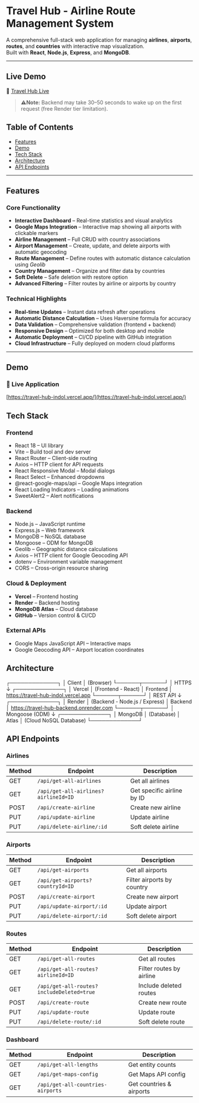 #  Travel Hub - Airline Route Management System

A comprehensive full-stack web application for managing **airlines**, **airports**, **routes**, and **countries** with interactive map visualization.  
Built with **React**, **Node.js**, **Express**, and **MongoDB**.

---

##  Live Demo
🔗 [Travel Hub Live](https://travel-hub-indol.vercel.app/)

> ⚠️**Note:** Backend may take 30–50 seconds to wake up on the first request (free Render tier limitation).


##  Table of Contents
- [Features](#-features)
- [Demo](#-demo)
- [Tech Stack](#️-tech-stack)
- [Architecture](#️-architecture)
- [API Endpoints](#-api-endpoints)

---

## Features

###  Core Functionality
- **Interactive Dashboard** – Real-time statistics and visual analytics  
- **Google Maps Integration** – Interactive map showing all airports with clickable markers  
- **Airline Management** – Full CRUD with country associations  
- **Airport Management** – Create, update, and delete airports with automatic geocoding  
- **Route Management** – Define routes with automatic distance calculation using *Geolib*  
- **Country Management** – Organize and filter data by countries  
- **Soft Delete** – Safe deletion with restore option  
- **Advanced Filtering** – Filter routes by airline or airports by country  

###  Technical Highlights
- **Real-time Updates** – Instant data refresh after operations  
- **Automatic Distance Calculation** – Uses Haversine formula for accuracy  
- **Data Validation** – Comprehensive validation (frontend + backend)  
- **Responsive Design** – Optimized for both desktop and mobile  
- **Automatic Deployment** – CI/CD pipeline with GitHub integration  
- **Cloud Infrastructure** – Fully deployed on modern cloud platforms  

---

##  Demo

### 🔗 Live Application
[https://travel-hub-indol.vercel.app/](https://travel-hub-indol.vercel.app/)


## Tech Stack

###  Frontend
- React 18 – UI library  
- Vite – Build tool and dev server  
- React Router – Client-side routing  
- Axios – HTTP client for API requests  
- React Responsive Modal – Modal dialogs  
- React Select – Enhanced dropdowns  
- @react-google-maps/api – Google Maps integration  
- React Loading Indicators – Loading animations  
- SweetAlert2 – Alert notifications  

### Backend
- Node.js – JavaScript runtime  
- Express.js – Web framework  
- MongoDB – NoSQL database  
- Mongoose – ODM for MongoDB  
- Geolib – Geographic distance calculations  
- Axios – HTTP client for Google Geocoding API  
- dotenv – Environment variable management  
- CORS – Cross-origin resource sharing  

### Cloud & Deployment
- **Vercel** – Frontend hosting  
- **Render** – Backend hosting  
- **MongoDB Atlas** – Cloud database  
- **GitHub** – Version control & CI/CD  

### External APIs
- Google Maps JavaScript API – Interactive maps  
- Google Geocoding API – Airport location coordinates  


##  Architecture
┌─────────────┐
│   Client    │  (Browser)
└──────┬──────┘
       │  HTTPS
       ↓
┌─────────────┐
│   Vercel    │  (Frontend - React)
│  Frontend   │  https://travel-hub-indol.vercel.app
└──────┬──────┘
       │  REST API
       ↓
┌─────────────┐
│   Render    │  (Backend - Node.js / Express)
│   Backend   │  https://travel-hub-backend.onrender.com
└──────┬──────┘
       │  Mongoose (ODM)
       ↓
┌─────────────┐
│   MongoDB   │  (Database)
│    Atlas    │  (Cloud NoSQL Database)
└─────────────┘

##  API Endpoints

###  Airlines
| Method | Endpoint | Description |
|--------|---------|-------------|
| GET | `/api/get-all-airlines` | Get all airlines |
| GET | `/api/get-all-airlines?airlineId=ID` | Get specific airline by ID |
| POST | `/api/create-airline` | Create new airline |
| PUT | `/api/update-airline` | Update airline |
| PUT | `/api/delete-airline/:id` | Soft delete airline |

###  Airports
| Method | Endpoint | Description |
|--------|---------|-------------|
| GET | `/api/get-airports` | Get all airports |
| GET | `/api/get-airports?countryId=ID` | Filter airports by country |
| POST | `/api/create-airport` | Create new airport |
| PUT | `/api/update-airport/:id` | Update airport |
| PUT | `/api/delete-airport/:id` | Soft delete airport |

###  Routes
| Method | Endpoint | Description |
|--------|---------|-------------|
| GET | `/api/get-all-routes` | Get all routes |
| GET | `/api/get-all-routes?airlineId=ID` | Filter routes by airline |
| GET | `/api/get-all-routes?includeDeleted=true` | Include deleted routes |
| POST | `/api/create-route` | Create new route |
| PUT | `/api/update-route` | Update route |
| PUT | `/api/delete-route/:id` | Soft delete route |

###  Dashboard
| Method | Endpoint | Description |
|--------|---------|-------------|
| GET | `/api/get-all-lengths` | Get entity counts |
| GET | `/api/get-maps-config` | Get Maps API config |
| GET | `/api/get-all-countries-airports` | Get countries & airports |

